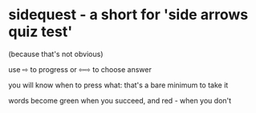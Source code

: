 # sidequest - a short for 'side arrows quiz test' 
(because that's not obvious)

use ⇨ to progress or ⇦⇨ to choose answer

you will know when to press what:
that's a bare minimum to take it

words become green when you succeed, and red - when you don't


